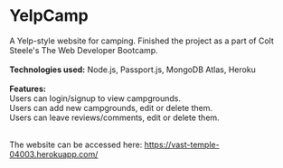 # YelpCamp
A Yelp-style website for camping. Finished the project as a part of Colt Steele's The Web Developer Bootcamp. <br><br>
<b>Technologies used:</b> Node.js, Passport.js, MongoDB Atlas, Heroku <br><br>
<b> Features: </b><br>
Users can login/signup to view campgrounds. <br>
Users can add new campgrounds, edit or delete them. <br>
Users can leave reviews/comments, edit or delete them.<br><br>

The website can be accessed here: https://vast-temple-04003.herokuapp.com/
